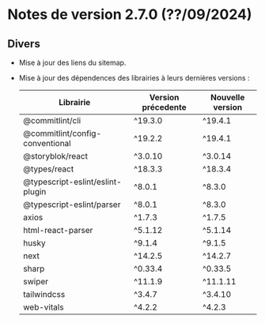 # Notes de version 2.7.0 (??/09/2024)

## Divers

- Mise à jour des liens du sitemap.
- Mise à jour des dépendences des librairies à leurs dernières versions :

  | Librairie                        | Version précedente | Nouvelle version |
  | -------------------------------- | ------------------ | ---------------- |
  | @commitlint/cli                  | ^19.3.0            | ^19.4.1          |
  | @commitlint/config-conventional  | ^19.2.2            | ^19.4.1          |
  | @storyblok/react                 | ^3.0.10            | ^3.0.14          |
  | @types/react                     | ^18.3.3            | ^18.3.4          |
  | @typescript-eslint/eslint-plugin | ^8.0.1             | ^8.3.0           |
  | @typescript-eslint/parser        | ^8.0.1             | ^8.3.0           |
  | axios                            | ^1.7.3             | ^1.7.5           |
  | html-react-parser                | ^5.1.12            | ^5.1.14          |
  | husky                            | ^9.1.4             | ^9.1.5           |
  | next                             | ^14.2.5            | ^14.2.7          |
  | sharp                            | ^0.33.4            | ^0.33.5          |
  | swiper                           | ^11.1.9            | ^11.1.11         |
  | tailwindcss                      | ^3.4.7             | ^3.4.10          |
  | web-vitals                       | ^4.2.2             | ^4.2.3           |
